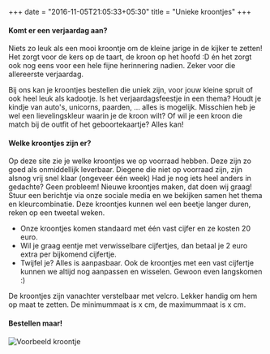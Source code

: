 +++
date = "2016-11-05T21:05:33+05:30"
title = "Unieke kroontjes"
+++

#### Komt er een verjaardag aan?

Niets zo leuk als een mooi kroontje om de kleine jarige in de kijker te zetten! Het zorgt voor de kers op de taart, de kroon op het hoofd :D én het zorgt ook nog eens voor een hele fijne herinnering nadien. Zeker voor die allereerste verjaardag.

Bij ons kan je kroontjes bestellen die uniek zijn, voor jouw kleine spruit of ook heel leuk als kadootje. Is het verjaardagsfeestje in een thema? Houdt je kindje van auto's, unicorns, paarden, ... alles is mogelijk. Misschien heb je wel een lievelingskleur waarin je de kroon wilt? Of wil je een kroon die match bij de outfit of het geboortekaartje? Alles kan!



#### Welke kroontjes zijn er?

Op deze site zie je welke kroontjes we op voorraad hebben. Deze zijn zo goed als onmiddellijk leverbaar. Diegene die niet op voorraad zijn, zijn alsnog vrij snel klaar (ongeveer één week) Had je nog iets heel anders in gedachte? Geen probleem! Nieuwe kroontjes maken, dat doen wij graag! Stuur een berichtje via onze sociale media en we bekijken samen het thema en kleurcombinatie. Deze kroontjes kunnen wel een beetje langer duren, reken op een tweetal weken.

* Onze kroontjes komen standaard met één vast cijfer en ze kosten 20 euro.
* Wil je graag eentje met verwisselbare cijfertjes, dan betaal je 2 euro extra per bijkomend cijfertje.
* Twijfel je? Alles is aanpasbaar. Ook de kroontjes met een vast cijfertje kunnen we altijd nog aanpassen en wisselen. Gewoon even langskomen :)

De kroontjes zijn vanachter verstelbaar met velcro. Lekker handig om hem op maat te zetten. De minimummaat is x cm, de maximummaat is x cm.



#### Bestellen maar!



![Voorbeeld kroontje][1]


[1]: /img/groen-bloemetjes.jpg
